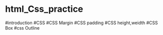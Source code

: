 # html_Css_practice
#introduction
#CSS
#CSS Margin
#CSS padding
#CSS height,weidth
#CSS Box
#css Outline

